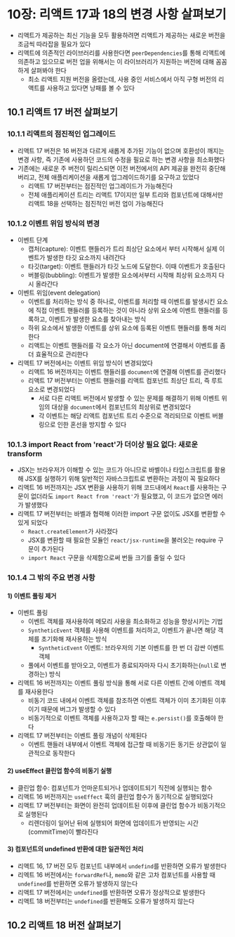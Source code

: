 # 10장: 리액트 17과 18의 변경 사항 살펴보기

- 리액트가 제공하는 최신 기능을 모두 활용하려면 리액트가 제공하는 새로운 버전을 조금씩 따라잡을 필요가 있다
- 리액트에 의존적인 라이브러리를 사용한다면 `peerDependencies`를 통해 리액트에 의존하고 있으므로 버전 업을 위해서는 이 라이브러리가 지원하는 버전에 대해 꼼꼼하게 살펴봐야 한다
    - 최소 리액트 지원 버전을 올렸는데, 사용 중인 서비스에서 아직 구형 버전의 리액트를 사용하고 있다면 낭패를 볼 수 있다

## 10.1 리액트 17 버전 살펴보기

### 10.1.1 리액트의 점진적인 업그레이드

- 리액트 17 버전은 16 버전과 다르게 새롭게 추가된 기능이 없으며 호환성이 깨지는 변경 사항, 즉 기존에 사용하던 코드의 수정을 필요로 하는 변경 사항을 최소화했다
- 기존에는 새로운 주 버전이 릴리스되면 이전 버전에서의 API 제공을 완전히 중단해 버리고, 전체 애플리케이션을 새롭게 업그레이드하기를 요구하고 있었다
    - 리액트 17 버전부터는 점진적인 업그레이드가 가능해진다
    - 전체 애플리케이션 트리는 리액트 17이지만 일부 트리와 컴포넌트에 대해서만 리액트 18을 선택하는 점진적인 버전 업이 가능해진다

### 10.1.2 이벤트 위임 방식의 변경

- 이벤트 단계
    - 캡처(capture): 이벤트 핸들러가 트리 최상단 요소에서 부터 시작해서 실제 이벤트가 발생한 타깃 요소까지 내려간다
    - 타깃(target): 이벤트 핸들러가 타깃 노드에 도달한다. 이때 이벤트가 호출된다
    - 버블링(bubbling): 이벤트가 발생한 요소에서부터 시작해 최상위 요소까지 다시 올라간다
- 이벤트 위임(event delegation)
    - 이벤트를 처리하는 방식 중 하나로, 이벤트를 처리할 때 이벤트를 발생시킨 요소에 직접 이벤트 핸들러를 등록하는 것이 아니라 상위 요소에 이벤트 핸들러를 등록하고, 이벤트가 발생한 요소를 찾아내는 방식
    - 하위 요소에서 발생한 이벤트를 상위 요소에 등록된 이벤트 핸들러를 통해 처리한다
    - 리액트는 이벤트 핸들러를 각 요소가 아닌 document에 연결해서 이벤트를 좀 더 효율적으로 관리한다
- 리액트 17 버전에서는 이벤트 위임 방식이 변경되었다
    - 리액트 16 버전까지는 이벤트 핸들러를 `document`에 연결해 이벤트를 관리했다
    - 리액트 17 버전부터는 이벤트 핸들러를 리액트 컴포넌트 최상단 트리, 즉 루트 요소로 변경되었다
        - 서로 다른 리액트 버전에서 발생할 수 있는 문제를 해결하기 위해 이벤트 위임의 대상을 `document`에서 컴포넌트의 최상위로 변경되었다
        - 각 이벤트는 해당 리액트 컴포넌트 트리 수준으로 격리되므로 이벤트 버블링으로 인한 혼선을 방지할 수 있다

### 10.1.3 import React from 'react'가 더이상 필요 없다: 새로운 transform

- JSX는 브라우저가 이해할 수 있는 코드가 아니므로 바벨이나 타입스크립트를 활용해 JSX를 실행하기 위해 일반적인 자바스크립트로 변환하는 과정이 꼭 필요하다
- 리액트 16 버전까지는 JSX 변환을 사용하기 위해 코드내에서 `React`를 사용하는 구문이 없더라도 `import React from 'react'`가 필요했고, 이 코드가 없으면 에러가 발생했다
- 리액트 17 버전부터는 바벨과 협력해 이러한 import 구문 없이도 JSX를 변환할 수 있게 되었다
    - `React.createElement`가 사라졌다
    - JSX를 변환할 때 필요한 모듈인 `react/jsx-runtime`을 불러오는 require 구문이 추가된다
    - `import React` 구문을 삭제함으로써 번들 크기를 줄일 수 있다

### 10.1.4 그 밖의 주요 변경 사항

#### 1) 이벤트 풀링 제거

- 이벤트 풀링
    - 이벤트 객체를 재사용하여 메모리 사용을 최소화하고 성능을 향상시키는 기법
    - `SyntheticEvent` 객체를 사용해 이벤트를 처리하고, 이벤트가 끝나면 해당 객체를 초기화해 재사용하는 방식
        - `SyntheticEvent` 이벤트: 브라우저의 기본 이벤트를 한 번 더 감싼 이벤트 객체
    - 풀에서 이벤트를 받아오고, 이벤트가 종료되자마자 다시 초기화하는(`null`로 변경하는) 방식
- 리액트 16 버전까지는 이벤트 풀링 방식을 통해 서로 다른 이벤트 간에 이벤트 객체를 재사용한다
    - 비동기 코드 내에서 이벤트 객체를 참조하면 이벤트 객체가 이미 초기화된 이후이기 때문에 버그가 발생할 수 있다
    - 비동기적으로 이벤트 객체를 사용하고자 할 때는 `e.persist()`를 호출해야 한다
- 리액트 17 버전부터는 이벤트 풀링 개념이 삭제된다
    - 이벤트 핸들러 내부에서 이벤트 객체에 접근할 때 비동기든 동기든 상관없이 일관적으로 동작한다

#### 2) useEffect 클린업 함수의 비동기 실행

- 클린업 함수: 컴포넌트가 언마운트되거나 업데이트되기 직전에 실행되는 함수
- 리액트 16 버전까지는 `useEffect` 훅의 클린업 함수가 동기적으로 실행되었다
- 리액트 17 버전부터는 화면이 완전히 업데이트된 이후에 클린업 함수가 비동기적으로 실행된다
    - 리렌더링이 일어난 뒤에 실행되어 화면에 업데이트가 반영되는 시간(commitTime)이 빨라진다

#### 3) 컴포넌트의 undefined 반환에 대한 일관적인 처리

- 리액트 16, 17 버전 모두 컴포넌트 내부에서 `undefind`를 반환하면 오류가 발생한다
- 리엑트 16 버전에서는 `forwardRef`나, `memo`와 같은 고차 컴포넌트를 사용할 때 `undefined`를 반환하면 오류가 발생하지 않는다
- 리액트 17 버전에서는 `undefined`를 반환하면 오류가 정상적으로 발생한다
- 리액트 18 버전부터는 `undefined`를 반환해도 오류가 발생하지 않는다

## 10.2 리액트 18 버전 살펴보기